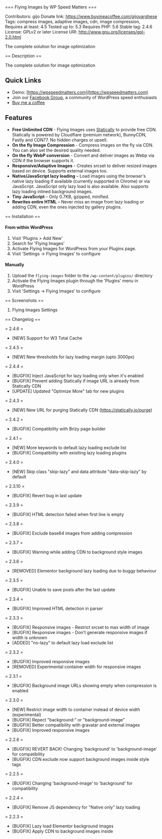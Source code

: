 === Flying Images by WP Speed Matters ===

Contributors: gijo
Donate link: https://www.buymeacoffee.com/gijovarghese
Tags: compress images, adaptive images, cdn, image compression,
Requires at least: 4.5
Tested up to: 5.3
Requires PHP: 5.6
Stable tag: 2.4.6
License: GPLv2 or later
License URI: http://www.gnu.org/licenses/gpl-2.0.html

The complete solution for image optimization

== Description ==

The complete solution for image optimization

## Quick Links

- Demo: [https://wpspeedmatters.com](https://wpspeedmatters.com)
- Join our [Facebook Group](https://www.facebook.com/groups/wpspeedmatters/), a community of WordPress speed enthusiasts
- [Buy me a coffee](https://www.buymeacoffee.com/gijovarghese)

## Features

- **Free Unlimited CDN** - Flying Images uses [Statically](https://statically.io/) to provide free CDN. Statically is powered by Cloudflare (premium network), BunnyCDN, Fastly and CDN77. No hidden charges or upsell.
- **On the fly Image Compression** - Compress images on the fly via CDN. You can also set the desired quality needed.
- **On the fly WebP conversion** - Convert and deliver images as Webp via CDN if the browser supports it.
- **Responsive/Adaptive Images** - Creates srcset to deliver resized images based on device. Supports external images too.
- **Native/JavaScript lazy loading** – Load images using the browser's native lazy loading if available (currently supported in Chrome) or via JavaScript. JavaScript only lazy load is also available. Also supports lazy loading inlined background images.
- **Tiny JavaScript** – Only 0.7KB, gzipped, minified.
- **Rewrites entire HTML** – Never miss an image from lazy loading or adding CDN, even the ones injected by gallery plugins.

== Installation ==

#### From within WordPress

1. Visit 'Plugins > Add New'
1. Search for 'Flying Images'
1. Activate Flying Images for WordPress from your Plugins page.
1. Visit 'Settings -> Flying Images' to configure

#### Manually

1. Upload the `flying-images` folder to the `/wp-content/plugins/` directory
1. Activate the Flying Images plugin through the 'Plugins' menu in WordPress
1. Visit 'Settings -> Flying Images' to configure

== Screenshots ==

1. Flying Images Settings

== Changelog ==

= 2.4.6 =

- [NEW] Support for W3 Total Cache

= 2.4.5 =

- [NEW] New thresholds for lazy loading margin (upto 3000px)

= 2.4.4 =

- [BUGFIX] Inject JavaScript for lazy loading only when it's enabled
- [BUGFIX] Prevent adding Statically if image URL is already from Statically CDN
- [UPDATE] Updated "Optimize More" tab for new plugins

= 2.4.3 =

- [NEW] New URL for purging Statically CDN (https://statically.io/purge)

= 2.4.2 =

- [BUGFIX] Compatibility with Brizy page builder

= 2.4.1 =

- [NEW] More keywords to default lazy loading exclude list
- [BUGFIX] Compatibility with exisiting lazy loading plugins

= 2.4.0 =

- [NEW] Skip class "skip-lazy" and data attribute "data-skip-lazy" by default

= 2.3.10 =

- [BUGFIX] Revert bug in last update

= 2.3.9 =

- [BUGFIX] HTML detection failed when first line is empty

= 2.3.8 =

- [BUGFIX] Exclude base64 images from adding compression

= 2.3.7 =

- [BUGFIX] Warning while adding CDN to background style images

= 2.3.6 =

- [REMOVED] Elementor background lazy loading due to buggy behaviour

= 2.3.5 =

- [BUGFIX] Unable to save posts after the last update

= 2.3.4 =

- [BUGFIX] Improved HTML detection in parser

= 2.3.3 =

- [BUGFIX] Responsive images - Restrict srcset to max width of image
- [BUGFIX] Responsive images - Don't generate responsive images if width is unknown
- [ADDED] "no-lazy" to default lazy load exclude list

= 2.3.2 =

- [BUGFIX] Improved responsive images
- [REMOVED] Experimental container width for responsive images

= 2.3.1 =

- [BUGFIX] Background image URLs showing empty when compression is enabled

= 2.3.0 =

- [NEW] Restrict image width to container instead of device width (experimental)
- [BUGFIX] Repect "background:" or "background-image"
- [BUGFIX] Better compatibility with gravatar and external images
- [BUGFIX] Improved responsive images

= 2.2.6 =

- [BUGFIX] REVERT BACK! Changing 'background' to 'background-image' for compatibility
- [BUGFIX] CDN exclude now support background images inside style tags

= 2.2.5 =

- [BUGFIX] Changing 'background-image' to 'background' for compatibility

= 2.2.4 =

- [BUGFIX] Remove JS dependency for "Native only" lazy loading

= 2.2.3 =

- [BUGFIX] Lazy load Elementor background images
- [BUGFIX] Apply CDN to background images inside <style> tags

= 2.2.2 =

- [BUGFIX] Warning when lazy load or cdn exclude list is empty

= 2.2.1 =

- [BUGFIX] CDN not working on relative paths
- [BUGFIX] Removing quotes in background image URLs for compatibility with Oxygen

= 2.2.0 =

- [NEW] Add CDN to WooCommerce dynamically injected thumbnails
- [NEW] Purge CDN link
- [BUGFIX] Fixed issue with double backslash
- [UPDATE] Removed gravatar.com from default CDN exclude list

= 2.1.1 =

- [UPDATE] Cross origin to Preconnect

= 2.1.0 =

- [NEW] DNS-Prefetch and Preconnect to Statically CDN
- [BUGFIX] Removes picture tags created by other plugins (like ShoprtPixel, WebP Express etc) for compatibility
- [BUGFIX] Support relative URLs

= 2.0.0 =

- Major update!
- [New] Free CDN powered by [Statically](https://statically.io)
- [New] On the fly WebP
- [New] On the fly image compression
- [New] Lazy load backgroud images
- [Updated] Responsive/Adaptive images
- [Updated] Lazy loading method defaults to JavaScript only
- [Updated] Bottom margin of lazy loading defaults to 500px
- [Updated] Bottom margin now supports 0px to 1000px
- [Updated] Renamed from "Flying Images" to "Flying Images by WP Speed Matters"
- [New] Added 'lazyloaded' class to images when lazy loaded (only for JS based lazy loading)
- [New] FAQ tab
- [New] Support Us tab
- [New] Optimize More tab

= 1.3.3 =

- Bug fix - Change `window.onload` to `DOMContentLoaded`

= 1.3.2 =

- Bring back option to set bottom margin
- New lazy load method - JavaScript only

= 1.3.1 =

- Improve HTML and XML detection (also fixes issues with Oxygen builder)

= 1.3.0 =

- New feature: Add missing responsive images (srcset)
- Bug fix: Warning on countable function

= 1.2.9 =

- Bug fix - Prevent videos inside source tag from loading

= 1.2.8 =

- Bug fix in last update

= 1.2.7 =

- Bug fix for Jetpack integration and empty pages

= 1.2.6 =

- Removed styling for JS disabled browsers, for compatibility with Swift Performance

= 1.2.5 =

- Bug fix - Images loading multiple times when cache is disabled in Chrome

= 1.2.4 =

- Prevent conflicts with NextGen gallery plugin

= 1.2.3 =

- Added noscript tag for images (load images when JavaScript is disabled)

= 1.2.2 =

- Exclude keywords now looks from parent node (useful if your images doesn't have a class or anything unique)
- Bug fix for picture tag (webp)

= 1.2.1 =

- Improved lazy loading for dynamic content
- Prevent parser from removing white spaces
- Performance improvements

= 1.2.0 =

- Lazy load images in picture tag (also fixes issues for webp)
- Automatic bottom margin height (removed option for custom margin)
- Performance improvements

= 1.1.2 =

- Bug fix - Lazy load images in dynamically injected content

= 1.1.1 =

- Support for Internet Explorer

= 1.1.0 =

- Rewrote HTML parser (fix breaking sites)
- Exclude images from lazy loading

= 1.0.1 =

- Renamed plugin from **Nazy Load** to **Flying Images**
- Typo fixes

= 1.0.0 =

- Initial release
